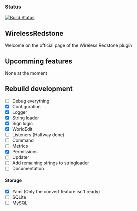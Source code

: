 ### Status
[![Build Status](https://travis-ci.org/Bart-0110/WirelessRedstone.svg?branch=master)](https://travis-ci.org/Bart-0110/WirelessRedstone)

## WirelessRedstone
Welcome on the official page of the Wireless Redstone plugin

## Upcomming features

None at the moment

## Rebuild development

- [ ] Debug everything
- [x] Configuration
- [x] Logger
- [x] String loader
- [x] Sign logic
- [x] WorldEdit
- [ ] Listeners (Halfway done)
- [ ] Command
- [ ] Metrics
- [x] Permissions
- [ ] Updater
- [ ] Add remaining strings to stringloader
- [ ] Documentation

#### Storage
- [x] Yaml (Only the convert feature isn't ready)
- [ ] SQLite
- [ ] MySQL
